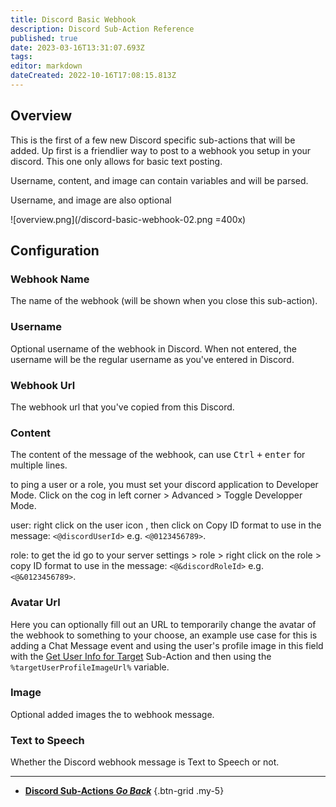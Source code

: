 ```yaml
---
title: Discord Basic Webhook
description: Discord Sub-Action Reference
published: true
date: 2023-03-16T13:31:07.693Z
tags: 
editor: markdown
dateCreated: 2022-10-16T17:08:15.813Z
---
```


## Overview
This is the first of a few new Discord specific sub-actions that will be added.  Up first is a friendlier way to post to a webhook you setup in your discord.  This one only allows for basic text posting.

Username, content, and image can contain variables and will be parsed.

Username, and image are also optional

![overview.png](/discord-basic-webhook-02.png =400x)

## Configuration
### Webhook Name
The name of the webhook (will be shown when you close this sub-action).

### Username
Optional username of the webhook in Discord. When not entered, the username will be the regular username as you've entered in Discord.

### Webhook Url
The webhook url that you've copied from this Discord.

### Content
The content of the message of the webhook, can use <kbd>Ctrl</kbd> <kbd>+</kbd> <kbd>enter</kbd> for multiple lines.

to ping a user or a role, you must set your discord application to Developer Mode. Click on the cog in left corner > Advanced > Toggle Developper Mode.

user: right click on the user icon , then click on Copy ID 
format to use in the message: `<@discordUserId>` e.g. `<@0123456789>`.

role: to get the id go to your server settings > role > right click on the role > copy ID 
format to use in the message: `<@&discordRoleId>` e.g. `<@&0123456789>`.

### Avatar Url
Here you can optionally fill out an URL to temporarily change the avatar of the webhook to something to your choose, an example use case for this is adding a Chat Message event and using the user's profile image in this field with the [Get User Info for Target](/Sub-Actions/Twitch/Get-User-Info-for-Target) Sub-Action and then using the `%targetUserProfileImageUrl%` variable.

### Image
Optional added images the to webhook message.

### Text to Speech
Whether the Discord webhook message is Text to Speech or not.

---

- [<i class="mdi mdi-chevron-left"></i> **Discord Sub-Actions *Go Back***](/Sub-Actions/Discord)
{.btn-grid .my-5}